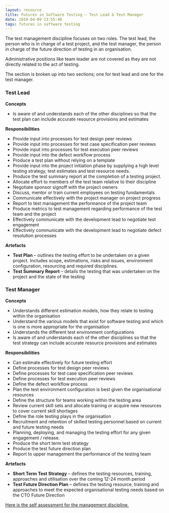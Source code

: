 ```yaml
---
layout: resource
title: Futures in Software Testing – Test Lead & Test Manager
date: 2010-04-09 23:55:40
tags: futures in software testing
---
```

The test management discipline focuses on two roles. The test lead, the person who is in charge of a test project, and the test manager, the person in charge of the future direction of testing in an organisation.

Administrative positions like team leader are not covered as they are not directly related to the act of testing.

The section is broken up into two sections; one for test lead and one for the test manager.

### Test Lead
**Concepts**

 - Is aware of and understands each of the other disciplines so that the test plan can include accurate resource provisions and estimates

**Responsibilities**

 - Provide input into processes for test design peer reviews
 - Provide input into processes for test case specification peer reviews
 - Provide input into processes for test execution peer reviews
 - Provide input into the defect workflow process
 - Produce a test plan without relying on a template
 - Provide input into the project initiation phase by supplying a high level testing strategy, test estimates and test resource needs.
 - Produce the test summary report at the completion of a testing project.
 - Allocate effort to members of the test team relative to their discipline
 - Negotiate sponsor signoff with the project owners
 - Discuss, mentor or train current employees on testing fundamentals
 - Communicate effectively with the project manager on project progress
 - Report to test management the performance of the project team
 - Produce metrics to test management regarding performance of the test team and the project
 - Effectively communicate with the development lead to negotiate test engagement
 - Effectively communicate with the development lead to negotiate defect resolution processes

**Artefacts**

 - **Test Plan** – outlines the testing effort to be undertaken on a given project. Includes scope, estimations, risks and issues, environment configuration, resourcing and required disciplines.
 - **Test Summary Report** – details the testing that was undertaken on the project and the state of the testing


### Test Manager
**Concepts**

 - Understands different estimation models, how they relate to testing within the organisation
 - Understand the various models that exist for software testing and which is one is more appropriate for the organisation
 - Understands the different test environment configurations
 - Is aware of and understands each of the other disciplines so that the test strategy can include accurate resource provisions and estimates

**Responsibilities**

 - Can estimate effectively for future testing effort
 - Define processes for test design peer reviews
 - Define processes for test case specification peer reviews
 - Define processes for test execution peer reviews
 - Define the defect workflow process
 - Plan the test environment configuration is best given the organisational resources
 - Define the structure for teams working within the testing area
 - Review current skill sets and allocate training or acquire new resources to cover current skill shortages
 - Define the role testing plays in the organisation
 - Recruitment and retention of skilled testing personnel based on current and future testing needs
 - Planning, deploying, and managing the testing effort for any given engagement / release.
 - Produce the short term test strategy
 - Produce the test future direction plan
 - Report to upper management the performance of the testing team

**Artefacts**

 - **Short Term Test Strategy** – defines the testing resources, training, approaches and utilisation over the coming 12-24 month period
 - **Test Future Direction Plan** – defines the testing resource, training and approaches to meet the expected organisational testing needs based on the CTO Future Direction

[Here is the self assessment for the management discipline.](/files/road-map.management.pdf)